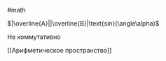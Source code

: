 #math 

$|\overline{A}||\overline{B}|\text{sin}(\angle\alpha)$

Не коммутативно

[[Арифметическое пространство]]